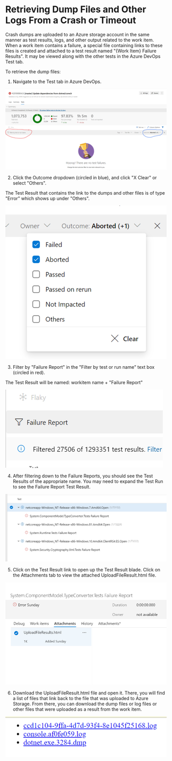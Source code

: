 # Retrieving Dump Files and Other Logs From a Crash or Timeout

Crash dumps are uploaded to an Azure storage account in the same manner as test results, logs, and other output related to the work item. When a work item contains a failure, a special file containing links to these files is created and attached to a test result named "{Work Item} Failure Results". It may be viewed along with the other tests in the Azure DevOps Test tab.

To retrieve the dump files:

1. Navigate to the Test tab in Azure DevOps.

![AzDO Test Tab](DumpsTestTab.png)

2. Click the Outcome dropdown (circled in blue), and click "X Clear" or select "Others". 

The Test Result that contains the link to the dumps and other files is of type "Error" which shows up under "Others". 

![Outcome dropdown](DumpsOutcomeDropdown.png)

3. Filter by "Failure Report" in the "Filter by test or run name" text box (circled in red). 

The Test Result will be named: workitem name + "Failure Report"

![Failure Report Filter](DumpsFailureReportFilter.png)

4. After filtering down to the Failure Reports, you should see the Test Results of the appropriate name. You may need to expand the Test Run to see the Failure Report Test Result. 

![Failure Report Test Results](DumpsFailureReportTestResults.png)

5. Click on the Test Result link to open up the Test Result blade. Click on the Attachments tab to view the attached UploadFileResult.html file. 

![UploadFileResult.html Attachment](DumpsUploadFileResultsAttachment.png)

6. Download the UploadFileResult.html file and open it. There, you will find a list of files that link back to the file that was uploaded to Azure Storage. From there, you can download the dump files or log files or other files that were uploaded as a result from the work item. 

![Upload File Links](DumpsUploadFileLinks.png)
